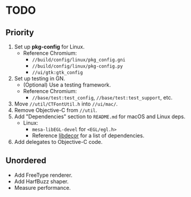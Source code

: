 # TODO

## Priority

1. Set up **pkg-config** for Linux.
   - Reference Chromium:
     - `//build/config/linux/pkg_config.gni`
     - `//build/config/linux/pkg-config.py`
     - `//ui/gtk:gtk_config`
2. Set up testing in GN.
   - (Optional) Use a testing framework.
   - Reference Chromium:
     - `//base/test:test_config`, `//base/test:test_support`, etc.
3. Move `//util/CTFontUtil.h` into `//ui/mac/`.
4. Remove Objective-C from `//util`.
5. Add "Dependencies" section to `README.md` for macOS and Linux deps.
   - Linux:
     - `mesa-libEGL-devel` for `<EGL/egl.h>`
     - Reference [libdecor](https://gitlab.freedesktop.org/libdecor/libdecor) for a list of dependencies.
6. Add delegates to Objective-C code.

## Unordered

- Add FreeType renderer.
- Add HarfBuzz shaper.
- Measure performance.
